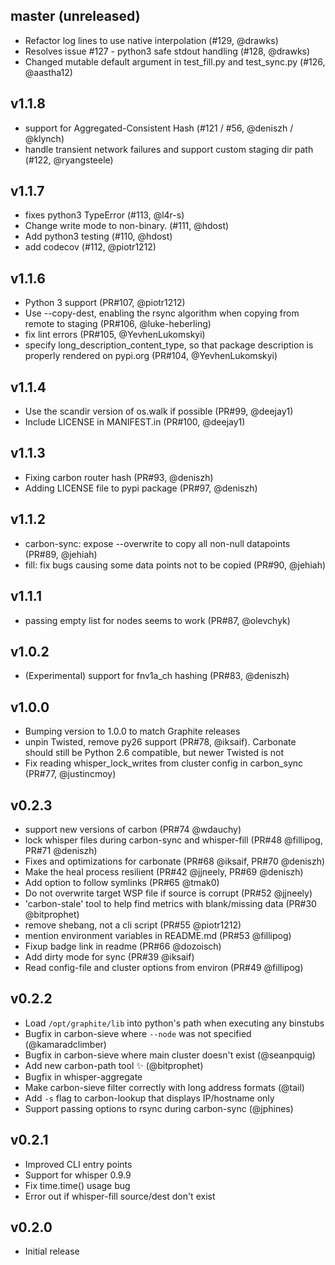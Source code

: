 ## master (unreleased)
 - Refactor log lines to use native interpolation (#129, @drawks)
 - Resolves issue #127 - python3 safe stdout handling (#128, @drawks)
 - Changed mutable default argument in test_fill.py and test_sync.py (#126, @aastha12)

## v1.1.8
 - support for Aggregated-Consistent Hash (#121 / #56, @deniszh / @klynch)
 - handle transient network failures and support custom staging dir path (#122, @ryangsteele)

## v1.1.7
 - fixes python3 TypeError (#113, @l4r-s)
 - Change write mode to non-binary. (#111, @hdost)
 -  Add python3 testing (#110, @hdost)
 - add codecov (#112, @piotr1212)

## v1.1.6
 - Python 3 support (PR#107, @piotr1212)
 - Use --copy-dest, enabling the rsync algorithm when copying from remote to staging (PR#106, @luke-heberling)
 - fix lint errors (PR#105, @YevhenLukomskyi)
 - specify long_description_content_type, so that package description is properly rendered on pypi.org (PR#104, @YevhenLukomskyi)

## v1.1.4
 - Use the scandir version of os.walk if possible (PR#99, @deejay1)
 - Include LICENSE in MANIFEST.in (PR#100, @deejay1)

## v1.1.3
 - Fixing carbon router hash (PR#93, @deniszh)
 - Adding LICENSE file to pypi package (PR#97, @deniszh)

## v1.1.2
 - carbon-sync: expose --overwrite to copy all non-null datapoints (PR#89, @jehiah)
 - fill: fix bugs causing some data points not to be copied (PR#90, @jehiah)

## v1.1.1
 - passing empty list for nodes seems to work (PR#87, @olevchyk)

## v1.0.2
 - (Experimental) support for fnv1a_ch hashing (PR#83, @deniszh)

## v1.0.0
 - Bumping version to 1.0.0 to match Graphite releases
 - unpin Twisted, remove py26 support (PR#78, @iksaif). Carbonate should still be Python 2.6 compatible, but newer Twisted is not
 - Fix reading whisper_lock_writes from cluster config in carbon_sync (PR#77, @justincmoy)

## v0.2.3

 - support new versions of carbon (PR#74 @wdauchy)
 - lock whisper files during carbon-sync and whisper-fill (PR#48 @fillipog, PR#71 @deniszh)
 - Fixes and optimizations for carbonate (PR#68 @iksaif, PR#70 @deniszh)
 - Make the heal process resilient (PR#42 @jjneely, PR#69 @deniszh)
 - Add option to follow symlinks (PR#65 @tmak0)
 - Do not overwrite target WSP file if source is corrupt (PR#52 @jjneely)
 - 'carbon-stale' tool to help find metrics with blank/missing data (PR#30 @bitprophet)
 - remove shebang, not a cli script (PR#55 @piotr1212)
 - mention environment variables in README.md (PR#53 @fillipog)
 - Fixup badge link in readme (PR#66 @dozoisch)
 - Add dirty mode for sync (PR#39 @iksaif)
 - Read config-file and cluster options from environ (PR#49 @fillipog)

## v0.2.2

- Load `/opt/graphite/lib` into python's path when executing any binstubs
- Bugfix in carbon-sieve where `--node` was not specified (@kamaradclimber)
- Bugfix in carbon-sieve where main cluster doesn't exist (@seanpquig)
- Add new carbon-path tool :sparkles: (@bitprophet)
- Bugfix in whisper-aggregate
- Make carbon-sieve filter correctly with long address formats (@tail)
- Add `-s` flag to carbon-lookup that displays IP/hostname only
- Support passing options to rsync during carbon-sync (@jphines)

## v0.2.1

- Improved CLI entry points
- Support for whisper 0.9.9
- Fix time.time() usage bug
- Error out if whisper-fill source/dest don't exist

## v0.2.0

- Initial release
